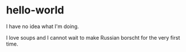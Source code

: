 # hello-world
I have no idea what I'm doing.

I love soups and I cannot wait to make Russian borscht for the very first time.
